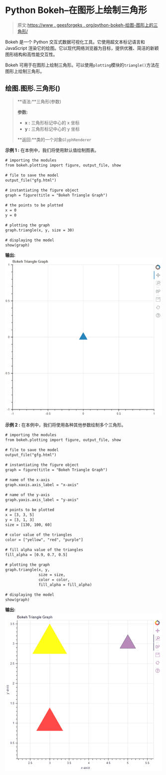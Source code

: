# Python Bokeh–在图形上绘制三角形

> 原文:[https://www . geesforgeks . org/python-bokeh-绘图-图形上的三角形/](https://www.geeksforgeeks.org/python-bokeh-plotting-triangles-on-a-graph/)

Bokeh 是一个 Python 交互式数据可视化工具。它使用超文本标记语言和 JavaScript 渲染它的绘图。它以现代网络浏览器为目标，提供优雅、简洁的新颖图形结构和高性能交互性。

Bokeh 可用于在图形上绘制三角形。可以使用`plotting`模块的`triangle()`方法在图形上绘制三角形。

## 绘图.图形.三角形()

> **语法:**三角形(参数)
> 
> **参数:**
> 
> *   **x :** 三角形标记中心的 x 坐标
> *   **y :** 三角形标记中心的 y 坐标
> 
> **返回:**类的一个对象`GlyphRenderer`

**示例 1 :** 在本例中，我们将使用默认值绘制图表。

```
# importing the modules
from bokeh.plotting import figure, output_file, show

# file to save the model
output_file("gfg.html")

# instantiating the figure object
graph = figure(title = "Bokeh Triangle Graph")

# the points to be plotted
x = 0
y = 0

# plotting the graph
graph.triangle(x, y, size = 30)

# displaying the model
show(graph) 
```

**输出:**
![](img/968e6dde0b578b517fedb500d5f0b1dd.png)

**示例 2 :** 在本例中，我们将使用各种其他参数绘制多个三角形。

```
# importing the modules 
from bokeh.plotting import figure, output_file, show 

# file to save the model 
output_file("gfg.html") 

# instantiating the figure object 
graph = figure(title = "Bokeh Triangle Graph") 

# name of the x-axis 
graph.xaxis.axis_label = "x-axis"

# name of the y-axis 
graph.yaxis.axis_label = "y-axis"

# points to be plotted
x = [3, 3, 5]
y = [3, 1, 3]
size = [130, 100, 60]

# color value of the triangles
color = ["yellow", "red", "purple"]

# fill alpha value of the triangles
fill_alpha = [0.9, 0.7, 0.5]

# plotting the graph 
graph.triangle(x, y,
               size = size,
               color = color,
               fill_alpha = fill_alpha) 

# displaying the model 
show(graph)
```

**输出:**
![](img/56103cc112a706686092143ec34571c3.png)